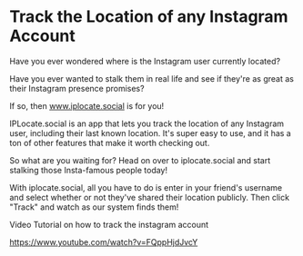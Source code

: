 # Track the Location of any Instagram Account

Have you ever wondered where is the Instagram user currently located?

Have you ever wanted to stalk them in real life and see if they're as great as their Instagram presence promises?

If so, then www.iplocate.social is for you!

IPLocate.social is an app that lets you track the location of any Instagram user, including their last known location. It's super easy to use, and it has a ton of other features that make it worth checking out.

So what are you waiting for? Head on over to iplocate.social and start stalking those Insta-famous people today!

With iplocate.social, all you have to do is enter in your friend's username and select whether or not they've shared their location publicly. Then click "Track" and watch as our system finds them!

Video Tutorial on how to track the instagram account

https://www.youtube.com/watch?v=FQppHjdJvcY
